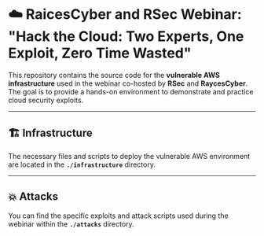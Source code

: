 # ☁️ RaicesCyber and  RSec Webinar: "Hack the Cloud: Two Experts, One Exploit, Zero Time Wasted"

This repository contains the source code for the **vulnerable AWS infrastructure** used in the webinar co-hosted by **RSec** and **RaycesCyber**. The goal is to provide a hands-on environment to demonstrate and practice cloud security exploits.

---

## 🏗️ Infrastructure

The necessary files and scripts to deploy the vulnerable AWS environment are located in the **`./infrastructure`** directory.

---

## 💥 Attacks

You can find the specific exploits and attack scripts used during the webinar within the **`./attacks`** directory.
